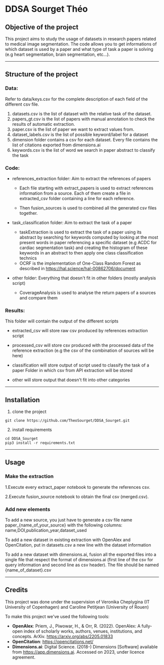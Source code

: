 # DDSA Sourget Théo

## Objective of the project
This project aims to study the usage of datasets in research papers related to medical image segmentation. The code allows you to get informations of which dataset is used by a paper and what type of task a paper is solving (e.g heart segmentation, brain segmentation, etc...).

---

## Structure of the project

### Data:
Refer to data/keys.csv for the complete description of each field of the different csv file.
1. datasets.csv is the list of dataset with the relative task of the dataset.
2. papers_gt.csv is the list of papers with manual annotation to check the results of automatic extraction.
3. paper.csv is the list of paper we want to extract values from.
4. dataset_labels.csv is the list of possible keyword/label for a dataset
5. dimension folder contains a csv for each dataset. Every file contains the list of citations exported from dimensions.ai
6. keywords.csv is the list of word we search in paper abstract to classify the task

### Code:

* references_extraction folder: Aim to extract the references of papers

    - Each file starting with extract_papers is used to extract references information from a source. Each of them create a file in extracted_csv folder containing a line for each reference.

    - Then fusion_sources is used to combined all the generated csv files together. 


* task_classification folder: Aim to extract the task of a paper
    - taskExtraction is used to extract the task of a paper using its abstract by searching for keywords computed by looking at the most present words in paper referencing a specific dataset (e.g ACDC for cardiac segmentation task) and creating the histogram of these keywords in an abstract to then apply one class classification technics
    - OCRF is the implementation of One-Class Random Forest as described in https://hal.science/hal-00862706/document

* other folder: Everything that doesn't fit in other folders (mostly analysis script)

    * CoverageAnalysis is used to analyse the return papers of a sources and compare them

### Results:
This folder will contain the output of the different scripts
* extracted_csv will store raw csv produced by references extraction script

* processed_csv will store csv produced with the processed data of the reference extraction (e.g the csv of the combination of sources will be here)

* classification will store output of script used to classify the task of a paper
Folder in which csv from API extraction will be stored

* other will store output that doesn't fit into other categories


---

## Installation
1. clone the project 
```console
git clone https://github.com/TheoSourget/DDSA_Sourget.git
```
2. install requirements
```console
cd DDSA_Sourget
pip3 install -r requirements.txt
```

---

## Usage

### Make the extraction
1.Execute every extract_paper notebook to generate the references csv.

2.Execute fusion_source notebook to obtain the final csv (merged.csv).

### Add new elements
To add a new source, you just have to generate a csv file name paper_{name_of_your_source} with the following columns: 
name,DOI,publication_year,dataset_used

To add a new dataset in existing extraction with OpenAlex and OpenCitation, put in datasets.csv a new line with the dataset information

To add a new dataset with dimensions.ai, fusion all the exported files into a single file that respect the format of dimensions.ai (first line of the csv for query information and second line as csv header). The file should be named {name_of_dataset}.csv

---
## Credits
This project was done under the supervision of Veronika Cheplygina (IT University of Copenhagen) and Caroline Petitjean (University of Rouen)

To make this project we've used the following tools:

* <b>OpenAlex</b>: Priem, J., Piwowar, H., & Orr, R. (2022). OpenAlex: A fully-open index of scholarly works, authors, venues, institutions, and concepts. ArXiv. https://arxiv.org/abs/2205.01833
* <b>OpenCitation</b>: https://opencitations.net/
* <b>Dimensions.ai</b>: Digital Science. (2018-) Dimensions [Software] available from https://app.dimensions.ai. Accessed on 2023, under licence agreement. 